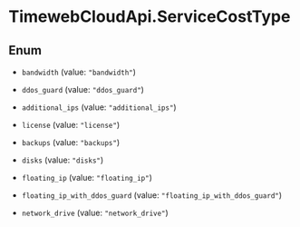 # TimewebCloudApi.ServiceCostType

## Enum


* `bandwidth` (value: `"bandwidth"`)

* `ddos_guard` (value: `"ddos_guard"`)

* `additional_ips` (value: `"additional_ips"`)

* `license` (value: `"license"`)

* `backups` (value: `"backups"`)

* `disks` (value: `"disks"`)

* `floating_ip` (value: `"floating_ip"`)

* `floating_ip_with_ddos_guard` (value: `"floating_ip_with_ddos_guard"`)

* `network_drive` (value: `"network_drive"`)


